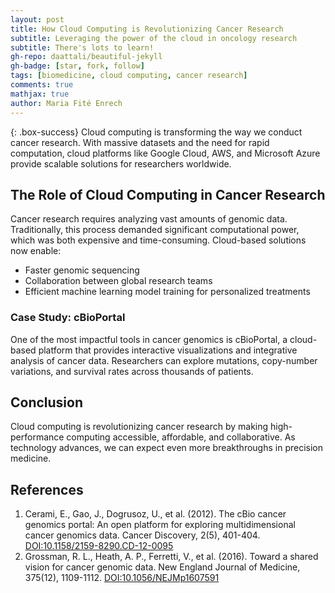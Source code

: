 ```yaml
---
layout: post
title: How Cloud Computing is Revolutionizing Cancer Research
subtitle: Leveraging the power of the cloud in oncology research
subtitle: There's lots to learn!
gh-repo: daattali/beautiful-jekyll
gh-badge: [star, fork, follow]
tags: [biomedicine, cloud computing, cancer research]
comments: true
mathjax: true
author: Maria Fité Enrech
---
```


{: .box-success}
Cloud computing is transforming the way we conduct cancer research. With massive datasets and the need for rapid computation, cloud platforms like Google Cloud, AWS, and Microsoft Azure provide scalable solutions for researchers worldwide.


## The Role of Cloud Computing in Cancer Research
Cancer research requires analyzing vast amounts of genomic data. Traditionally, this process demanded significant computational power, which was both expensive and time-consuming. Cloud-based solutions now enable:
- Faster genomic sequencing
- Collaboration between global research teams
- Efficient machine learning model training for personalized treatments

### Case Study: cBioPortal
One of the most impactful tools in cancer genomics is cBioPortal, a cloud-based platform that provides interactive visualizations and integrative analysis of cancer data. Researchers can explore mutations, copy-number variations, and survival rates across thousands of patients.


## Conclusion
Cloud computing is revolutionizing cancer research by making high-performance computing accessible, affordable, and collaborative. As technology advances, we can expect even more breakthroughs in precision medicine.


## References
1. Cerami, E., Gao, J., Dogrusoz, U., et al. (2012). The cBio cancer genomics portal: An open platform for exploring multidimensional cancer genomics data. Cancer Discovery, 2(5), 401-404. [DOI:10.1158/2159-8290.CD-12-0095](https://pubmed.ncbi.nlm.nih.gov/22588877/)
2. Grossman, R. L., Heath, A. P., Ferretti, V., et al. (2016). Toward a shared vision for cancer genomic data. New England Journal of Medicine, 375(12), 1109-1112. [DOI:10.1056/NEJMp1607591](https://pubmed.ncbi.nlm.nih.gov/27653561/)
